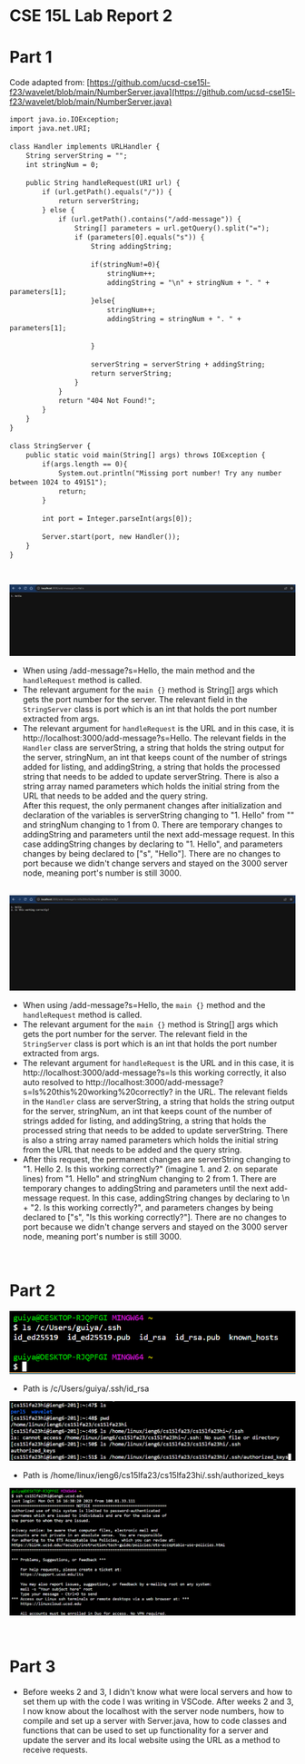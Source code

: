# **CSE 15L Lab Report 2** 

# **Part 1** <br>

Code adapted from: [https://github.com/ucsd-cse15l-f23/wavelet/blob/main/NumberServer.java](https://github.com/ucsd-cse15l-f23/wavelet/blob/main/NumberServer.java) <br>


```
import java.io.IOException;
import java.net.URI;

class Handler implements URLHandler {
    String serverString = "";
    int stringNum = 0;

    public String handleRequest(URI url) {
        if (url.getPath().equals("/")) {
            return serverString;
        } else {
            if (url.getPath().contains("/add-message")) {
                String[] parameters = url.getQuery().split("=");
                if (parameters[0].equals("s")) {
                    String addingString;

                    if(stringNum!=0){
                        stringNum++;
                        addingString = "\n" + stringNum + ". " + parameters[1];
                    }else{
                        stringNum++;
                        addingString = stringNum + ". " + parameters[1];
                        
                    }
            
                    serverString = serverString + addingString;
                    return serverString;
                }
            }
            return "404 Not Found!";
        }
    }
}

class StringServer {
    public static void main(String[] args) throws IOException {
        if(args.length == 0){
            System.out.println("Missing port number! Try any number between 1024 to 49151");
            return;
        }

        int port = Integer.parseInt(args[0]);

        Server.start(port, new Handler());
    }
}
```
<br>

![Image](stringserver1.jpg) <br>
- When using /add-message?s=Hello, the main method and the ```handleRequest``` method is called. <br>
- The relevant argument for the ```main {}``` method is String[] args which gets the port number for the server. The relevant field in the ```StringServer``` class is port which is an int that holds the port number extracted from args. <br>
- The relevant argument for ```handleRequest``` is the URL and in this case, it is http://localhost:3000/add-message?s=Hello. The relevant fields in the ```Handler``` class are serverString, a string that holds the string output for the server, stringNum, an int that keeps count of the number of strings added for listing, and addingString, a string that holds the processed string that needs to be added to update serverString. There is also a string array named parameters which holds the initial string from the URL that needs to be added and the query string.<br>
After this request, the only permanent changes after initialization and declaration of the variables is serverString changing to "1. Hello" from "" and stringNum changing to 1 from 0. There are temporary changes to addingString and parameters until the next add-message request. In this case addingString changes by declaring to "1. Hello", and parameters changes by being declared to ["s", "Hello"]. There are no changes to port because we didn't change servers and stayed on the 3000 server node, meaning port's number is still 3000.   <br> <br>

![Image](stringserver2.jpg) <br>
- When using /add-message?s=Hello, the ```main {}``` method and the ```handleRequest``` method is called. <br>
- The relevant argument for the `main {}` method is String[] args which gets the port number for the server. The relevant field in the ```StringServer``` class is port which is an int that holds the port number extracted from args. <br>
- The relevant argument for ```handleRequest``` is the URL and in this case, it is http://localhost:3000/add-message?s=Is this working correctly, it also auto resolved to http://localhost:3000/add-message?s=Is%20this%20working%20correctly? in the URL. The relevant fields in the ```Handler``` class are serverString, a string that holds the string output for the server, stringNum, an int that keeps count of the number of strings added for listing, and addingString, a string that holds the processed string that needs to be added to update serverString. There is also a string array named parameters which holds the initial string from the URL that needs to be added and the query string.<br>
- After this request, the permanent changes are serverString changing to "1. Hello 2. Is this working correctly?" (imagine 1. and 2. on separate lines) from "1. Hello" and stringNum changing to 2 from 1. There are temporary changes to addingString and parameters until the next add-message request. In this case, addingString changes by declaring to \n + "2. Is this working correctly?", and parameters changes by being declared to ["s", "Is this working correctly?"]. There are no changes to port because we didn't change servers and stayed on the 3000 server node, meaning port's number is still 3000.   <br>
<br>
 


# **Part 2**<br>
![Image](privKeyLoc.png) <br>
- Path is /c/Users/guiya/.ssh/id_rsa <br>

![Image](pubKeyLoc.png) <br>
- Path is /home/linux/ieng6/cs15lfa23/cs15lfa23hi/.ssh/authorized_keys

![Image](sshKeyLogin.png) <br>

<br>

# **Part 3** <br>
- Before weeks 2 and 3, I didn't know what were local servers and how to set them up with the code I was writing in VSCode. After weeks 2 and 3, I now know about the localhost with the server node numbers, how to compile and set up a server with Server.java, how to code classes and functions that can be used to set up functionality for a server and update the server and its local website using the URL as a method to receive requests.
